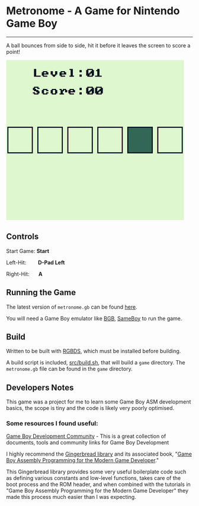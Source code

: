 # Metronome - A Game for Nintendo Game Boy #

----------


A ball bounces from side to side, hit it before it leaves the screen to score a point!

![Metronome](demo/metronome.gif)

## Controls ##

Start Game:&nbsp;**Start**

Left-Hit:&emsp;&emsp;&nbsp;**D-Pad Left**

Right-Hit:&nbsp;&emsp;&ensp;**A**

## Running the Game
The latest version of `metronome.gb` can be found [here](https://github.com/cpcf/metronome-gb/releases/latest).

You will need a Game Boy emulator like [BGB](http://bgb.bircd.org/), [SameBoy](https://sameboy.github.io/) to run the game.

## Build ##
Written to be built with [RGBDS](https://rgbds.gbdev.io/), which must be installed before building.

A build script is included, [src/build.sh](src/build.sh), that will build a `game` directory. The `metronome.gb` file can be found in the `game` directory.


## Developers Notes ##

This game was a project for me to learn some Game Boy ASM development basics, the scope is tiny and the code is likely very poorly optimised.

### Some resources I found useful:

[Game Boy Development Community](https://gbdev.io/) - This is a great collection of documents, tools and community links for Game Boy Development

I highly recommend the [Gingerbread library](https://github.com/ahrnbom/gingerbread) and its associated book, "[Game Boy Assembly Programming for the Modern Game Developer](https://github.com/ahrnbom/gbapfomgd)." 

This Gingerbread library provides some very useful boilerplate code such as defining various constants and low-level functions, takes care of the boot process and the ROM header, and when combined with the tutorials in "Game Boy Assembly Programming for the Modern Game Developer" they made this process much easier than I was expecting.

